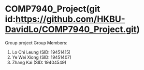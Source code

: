 # COMP7940_Project(git id:https://github.com/HKBU-DavidLo/COMP7940_Project.git)
Group project
Group Members:
1. Lo Chi Leung (SID: 19451415) 
2. Ye Wei Xiong (SID: 19451407)
3. Zhang Kai (SID: 19404549)
